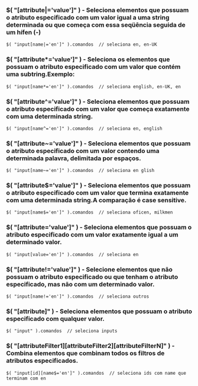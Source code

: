 ### $( "[attribute|='value']" ) - Seleciona elementos que possuam o atributo especificado com um valor igual a uma string determinada ou que começa com essa seqüência seguida de um hífen (-)

	$( "input[name|='en']" ).comandos  // seleciona en, en-UK


### $( "[attribute*='value']" ) - Seleciona os elementos que possuam o atributo especificado com um valor que contém uma subtring.Exemplo:
			
	$( "input[name*='en']" ).comandos  // seleciona english, en-UK, en


### $( "[attribute^='value']" ) - Seleciona elementos que possuam o atributo especificado com um valor que começa exatamente com uma determinada string.

	$( "input[name^='en']" ).comandos  // seleciona en, english


### $( "[attribute~='value']" ) - Seleciona elementos que possuam o atributo especificado com um valor contendo uma determinada palavra, delimitada por espaços.

	$( "input[name~='en']" ).comandos  // seleciona en glish


### $( "[attribute$='value']" ) - Seleciona elementos que possuam o atributo especificado com um valor que termina exatamente com uma determinada string.A comparação é case sensitive.

	$( "input[name$='en']" ).comandos  // seleciona oficen, milkmen


### $( "[attribute='value']" ) - Seleciona elementos que possuam o atributo especificado com um valor exatamente igual a um determinado valor.

	$( "input[value='en']" ).comandos  // seleciona en


### $( "[attribute!='value']" ) - Selecione elementos que não possuam o atributo especificado ou que tenham o atributo especificado, mas não com um determinado valor.

	$( "input[name!='en']" ).comandos  // seleciona outros


### $( "[attribute]" ) - Seleciona elementos que possuam o atributo especificado com qualquer valor.

	$( "input" ).comandos  // seleciona inputs


### $( "[attributeFilter1][attributeFilter2][attributeFilterN]" ) - Combina elementos que combinam todos os filtros de atributos especificados.

	$( "input[id][name$='en']" ).comandos  // seleciona ids com name que terminam com en

